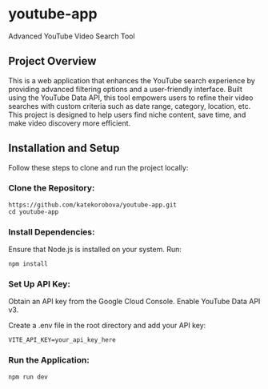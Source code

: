 # youtube-app
Advanced YouTube Video Search Tool

## Project Overview
This is a web application that enhances the YouTube search experience by providing advanced filtering options and a user-friendly interface. Built using the YouTube Data API, this tool empowers users to refine their video searches with custom criteria such as date range, category, location, etc. This project is designed to help users find niche content, save time, and make video discovery more efficient.

## Installation and Setup
Follow these steps to clone and run the project locally:

### Clone the Repository:
```
https://github.com/katekorobova/youtube-app.git
cd youtube-app
```

### Install Dependencies:
Ensure that Node.js is installed on your system. Run:
```
npm install
```

### Set Up API Key:
Obtain an API key from the Google Cloud Console. Enable YouTube Data API v3.

Create a .env file in the root directory and add your API key:
```
VITE_API_KEY=your_api_key_here
```

### Run the Application:
```
npm run dev
```


